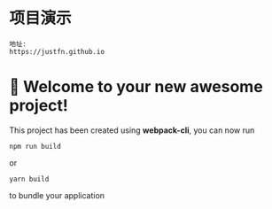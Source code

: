 # 项目演示 
```
地址: 
https://justfn.github.io 
```




# 🚀 Welcome to your new awesome project!

This project has been created using **webpack-cli**, you can now run

```
npm run build
```

or

```
yarn build
```

to bundle your application
